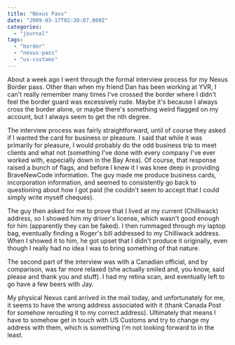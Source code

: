 ```yaml
---
title: "Nexus Pass"
date: "2009-03-17T02:30:07.000Z"
categories: 
  - "journal"
tags: 
  - "border"
  - "nexus-pass"
  - "us-customs"
---
```


About a week ago I went through the formal interview process for my Nexus Border pass. Other than when my friend Dan has been working at YVR, I can't really remember many times I've crossed the border where I didn't feel the border guard was excessively rude. Maybe it's because I always cross the border alone, or maybe there's something weird flagged on my account, but I always seem to get the nth degree.

The interview process was fairly straightforward, until of course they asked if I wanted the card for business or pleasure. I said that while it was primarily for pleasure, I would probably do the odd business trip to meet clients and what not (something I've done with every company I've ever worked with, especially down in the Bay Area). Of course, that response raised a bunch of flags, and before I knew it I was knee deep in providing BraveNewCode information. The guy made me produce business cards, incorporation information, and seemed to consistently go back to questioning about how I got paid (he couldn't seem to accept that I could simply write myself cheques).

The guy then asked for me to prove that I lived at my current (Chilliwack) address, so I showed him my driver's license, which wasn't good enough for him (apparently they can be faked). I then rummaged through my laptop bag, eventually finding a Roger's bill addressed to my Chilliwack address. When I showed it to him, he got upset that I didn't produce it originally, even though I really had no idea I was to bring something of that nature.

The second part of the interview was with a Canadian official, and by comparison, was far more relaxed (she actually smiled and, you know, said please and thank you and stuff). I had my retina scan, and eventually left to go have a few beers with Jay.

My physical Nexus card arrived in the mail today, and unfortunately for me, it seems to have the wrong address associated with it (thank Canada Post for somehow rerouting it to my correct address). Ultimately that means I have to somehow get in touch with US Customs and try to change my address with them, which is something I'm not looking forward to in the least.
